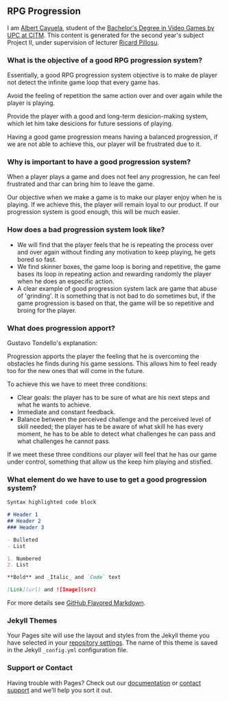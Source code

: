 ## RPG Progression

I am [Albert Cayuela](https://github.com/AlbertCayuela), student of the [Bachelor's Degree in Video Games by UPC at CITM](https://www.citm.upc.edu/ing/estudis/graus-videojocs/). This content is generated for the second year's subject Project II, under supervision of lecturer [Ricard Pillosu](https://es.linkedin.com/in/ricardpillosu).

### What is the objective of a good RPG progression system?

Essentially, a good RPG progression system objective is to make de player not detect the infinite game loop that every game has.

Avoid the feeling of repetition the same action over and over again while the player is playing.

Provide the player with a good and long-term desicion-making system, which let him take desicions for future sessions of playing.

Having a good game progression means having a balanced progression, if we are not able to achieve this, our player will be frustrated due to it.

### Why is important to have a good progression system?

When a player plays a game and does not feel any progression, he can feel frustrated and thar can bring him to leave the game.

Our objective when we make a game is to make our player enjoy when he is playing. If we achieve this, the player will remain loyal to our product. If our progression system is good enough, this will be much easier.

### How does a bad progression system look like?

- We will find that the player feels that he is repeating the process over and over again without finding any motivation to keep playing, he gets bored so fast.
- We find skinner boxes, the game loop is boring and repetitive, the game bases its loop in repeating action and rewarding randomly the player when he does an especific action.
- A clear example of good progression system lack are game that abuse of 'grinding'. It is something that is not bad to do sometimes but, if the game progression is based on that, the game will be so repetitive and broing for the player.

### What does progression apport?

Gustavo Tondello's explanation:

Progression apports the player the feeling that he is overcoming the obstacles he finds during his game sessions. This allows him to feel ready too for the new ones that will come in the future.

To achieve this we have to meet three conditions:

- Clear goals: the player has to be sure of what are his next steps and what he wants to achieve.
- Immediate and constant feedback.
- Balance between the perceived challenge and the perceived level of skill needed; the player has te be aware of what skill he has every moment, he has to be able to detect what challenges he can pass and what challenges he cannot pass.

If we meet these three conditions our player will feel that he has our game under control, something that allow us the keep him playing and stisfied.

### What element do we have to use to get a good progression system?
```markdown
Syntax highlighted code block

# Header 1
## Header 2
### Header 3

- Bulleted
- List

1. Numbered
2. List

**Bold** and _Italic_ and `Code` text

[Link](url) and ![Image](src)
```

For more details see [GitHub Flavored Markdown](https://guides.github.com/features/mastering-markdown/).

### Jekyll Themes

Your Pages site will use the layout and styles from the Jekyll theme you have selected in your [repository settings](https://github.com/AlbertCayuela/RPG-Progression/settings). The name of this theme is saved in the Jekyll `_config.yml` configuration file.

### Support or Contact

Having trouble with Pages? Check out our [documentation](https://help.github.com/categories/github-pages-basics/) or [contact support](https://github.com/contact) and we’ll help you sort it out.

